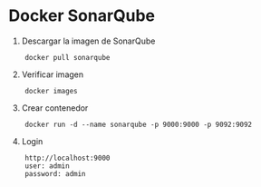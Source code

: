 # Docker SonarQube

1. Descargar la imagen de SonarQube
```
    docker pull sonarqube
```
2. Verificar imagen 
```
    docker images
```
3. Crear contenedor
```
    docker run -d --name sonarqube -p 9000:9000 -p 9092:9092 
```
4. Login
```
    http://localhost:9000
    user: admin
    password: admin
```



